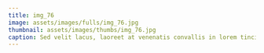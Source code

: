 ```yaml
--- 
title: img_76
image: assets/images/fulls/img_76.jpg 
thumbnail: assets/images/thumbs/img_76.jpg 
caption: Sed velit lacus, laoreet at venenatis convallis in lorem tincidunt. 
--- 
```

